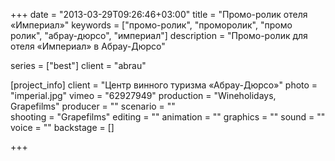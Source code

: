 +++
date = "2013-03-29T09:26:46+03:00"
title = "Промо-ролик отеля «Империал»"
keywords = ["промо-ролик", "проморолик", "промо ролик", "абрау-дюрсо", "империал"]
description = "Промо-ролик для отеля «Империал» в Абрау-Дюрсо"

series = ["best"]
client = "abrau"

[project_info]
    client = "Центр винного туризма «Абрау-Дюрсо»"
    photo = "imperial.jpg"
    vimeo = "62927949"
    production = "Wineholidays, Grapefilms"
    producer = ""
    scenario = ""    
    shooting = "Grapefilms"
    editing = ""
    animation = ""
    graphics = ""
    sound = ""
    voice = ""
    backstage = []

+++
